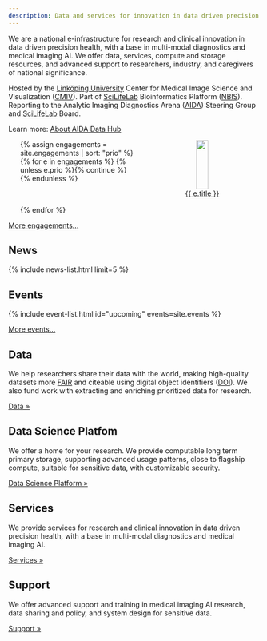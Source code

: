 ```yaml
---
description: Data and services for innovation in data driven precision health
---
```

We are a national e-infrastructure for research and clinical innovation in data
driven precision health, with a base in multi-modal diagnostics and medical
imaging AI. We offer data, services, compute and storage resources, and advanced
support to researchers, industry, and caregivers of national significance.

Hosted by the [Linköping University](https://liu.se)
Center for Medical Image Science and Visualization ([CMIV](https://liu.se/cmiv)).
Part of [SciLifeLab](https://scilifelab.se) Bioinformatics Platform ([NBIS](https://nbis.se)).
Reporting to the Analytic Imaging Diagnostics Arena ([AIDA](/about/aida)) Steering Group
and [SciLifeLab](https://scilifelab.se) Board.

Learn more: [About AIDA Data Hub](policy/definition)

<style>
.engagement-cards {
  display: grid;
  grid-template-columns: repeat(auto-fit, minmax(150px, 1fr));
  grid-gap: 1rem
}
.engagement-cards li {
  text-align: center;
  display: inline;
}
.engagement-cards li {
  display: flex;
  justify-content: center;
  align-items: flex-end;
  height: 100%;
}
.engagement-cards li img {
  width: 60%;
  height: 7em;
  object-fit: contain
}
</style>
<ul class="engagement-cards">
{% assign engagements = site.engagements | sort: "prio" %}
{% for e in engagements %}
{% unless e.prio %}{% continue %}{% endunless %}
<li><a href="{{ e.url }}"><img src="{{ e.logo }}"><br/>{{ e.title }}</a></li>
{% endfor %}
</ul>

[More engagements...](about/engagements)


## News

{% include news-list.html limit=5 %}


## Events
{% include event-list.html id="upcoming" events=site.events %}

[More events...](events)

## Data
We help researchers share their data with the world, making high-quality
datasets more [FAIR](/metrics#fair) and citeable using digital object identifiers
([DOI](/about#what-are-dois-and-dataset-registers)). We also fund work with
extracting and enriching prioritized data for research.

<a class="button" href="data">Data &raquo;</a>

## Data Science Platfom
We offer a home for your research. We provide computable long term primary storage, supporting advanced usage patterns, close to flagship compute, suitable for sensitive data, with customizable security.

<a class="button" href="data-science-platform">Data Science Platform &raquo;</a>

## Services
We provide services for research and clinical innovation in data driven precision health, with a base in multi-modal diagnostics and medical imaging AI.

<a class="button" href="services">Services &raquo;</a>

## Support

We offer advanced support and training in medical imaging AI research, data sharing and policy, and system design for sensitive data.

<a class="button" href="support">Support &raquo;</a>
